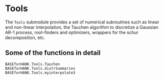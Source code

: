 # Tools
The `Tools` submodule provides a set of numerical subroutines such as linear and non-linear interpolation, the Tauchen algorithm to discretize a Gaussian AR-1 process, root-finders and optimizers, wrappers for the schur decomposition, etc.  

## Some of the functions in detail
```@docs
BASEforHANK.Tools.Tauchen
BASEforHANK.Tools.distrSummaries
BASEforHANK.Tools.myinterpolate3
```